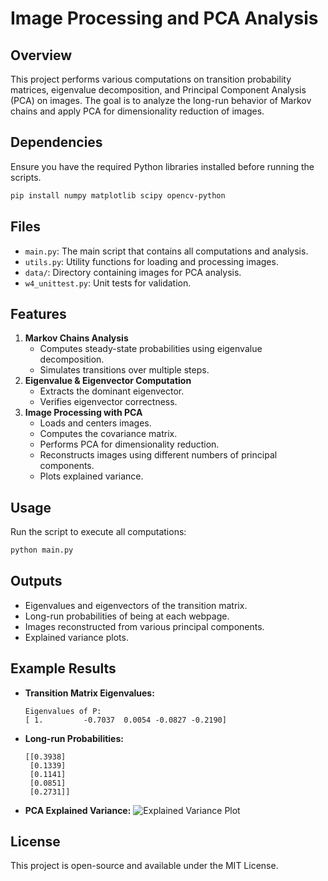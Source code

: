 # Image Processing and PCA Analysis

## Overview
This project performs various computations on transition probability matrices, eigenvalue decomposition, and Principal Component Analysis (PCA) on images. The goal is to analyze the long-run behavior of Markov chains and apply PCA for dimensionality reduction of images.

## Dependencies
Ensure you have the required Python libraries installed before running the scripts.
```sh
pip install numpy matplotlib scipy opencv-python
```

## Files
- `main.py`: The main script that contains all computations and analysis.
- `utils.py`: Utility functions for loading and processing images.
- `data/`: Directory containing images for PCA analysis.
- `w4_unittest.py`: Unit tests for validation.

## Features
1. **Markov Chains Analysis**
   - Computes steady-state probabilities using eigenvalue decomposition.
   - Simulates transitions over multiple steps.
2. **Eigenvalue & Eigenvector Computation**
   - Extracts the dominant eigenvector.
   - Verifies eigenvector correctness.
3. **Image Processing with PCA**
   - Loads and centers images.
   - Computes the covariance matrix.
   - Performs PCA for dimensionality reduction.
   - Reconstructs images using different numbers of principal components.
   - Plots explained variance.

## Usage
Run the script to execute all computations:
```sh
python main.py
```

## Outputs
- Eigenvalues and eigenvectors of the transition matrix.
- Long-run probabilities of being at each webpage.
- Images reconstructed from various principal components.
- Explained variance plots.

## Example Results
- **Transition Matrix Eigenvalues:**
  ```
  Eigenvalues of P:
  [ 1.         -0.7037  0.0054 -0.0827 -0.2190]
  ```
- **Long-run Probabilities:**
  ```
  [[0.3938]
   [0.1339]
   [0.1141]
   [0.0851]
   [0.2731]]
  ```
- **PCA Explained Variance:**
  ![Explained Variance Plot](./results/explained_variance.png)

## License
This project is open-source and available under the MIT License.

